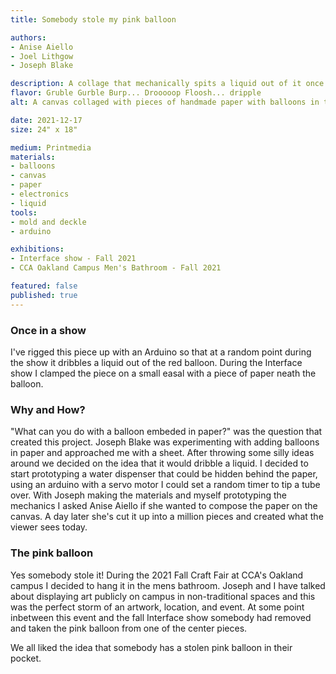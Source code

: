 ```yaml
---
title: Somebody stole my pink balloon

authors:
- Anise Aiello
- Joel Lithgow
- Joseph Blake

description: A collage that mechanically spits a liquid out of it once a show.
flavor: Gruble Gurble Burp... Drooooop Floosh... dripple
alt: A canvas collaged with pieces of handmade paper with balloons in them.

date: 2021-12-17
size: 24" x 18"

medium: Printmedia
materials:
- balloons
- canvas
- paper
- electronics
- liquid
tools:
- mold and deckle
- arduino

exhibitions:
- Interface show - Fall 2021
- CCA Oakland Campus Men's Bathroom - Fall 2021

featured: false
published: true
---
```

### Once in a show
I've rigged this piece up with an Arduino so that at a random point during the show it dribbles a liquid out of the red balloon.
During the Interface show I clamped the piece on a small easal with a piece of paper neath the balloon.

### Why and How?
"What can you do with a balloon embeded in paper?" was the question that created this project.
Joseph Blake was experimenting with adding balloons in paper and approached me with a sheet.
After throwing some silly ideas around we decided on the idea that it would dribble a liquid.
I decided to start prototyping a water dispenser that could be hidden behind the paper, using an arduino with a servo motor I could set a random timer to tip a tube over.
With Joseph making the materials and myself prototyping the mechanics I asked Anise Aiello if she wanted to compose the paper on the canvas.
A day later she's cut it up into a million pieces and created what the viewer sees today.

### The pink balloon
Yes somebody stole it!
During the 2021 Fall Craft Fair at CCA's Oakland campus I decided to hang it in the mens bathroom.
Joseph and I have talked about displaying art publicly on campus in non-traditional spaces and this was the perfect storm of an artwork, location, and event.
At some point inbetween this event and the fall Interface show somebody had removed and taken the pink balloon from one of the center pieces.

We all liked the idea that somebody has a stolen pink balloon in their pocket.
